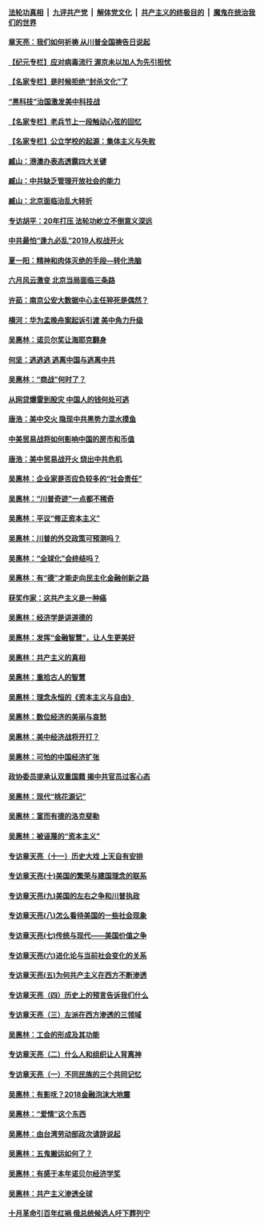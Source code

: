 

####  [法轮功真相](../../../../basic/blob/master/README.md?t=06271731) &nbsp;|&nbsp; [九评共产党](../../../../9ping.md/blob/master/README.md?t=06271731) &nbsp;|&nbsp; [解体党文化](../../../../jtdwh.md/blob/master/README.md?t=06271731)  &nbsp;|&nbsp; [共产主义的终极目的](../../../../gczydzjmd.md/blob/master/README.md?t=06271731) &nbsp;|&nbsp; [魔鬼在统治我们的世界](../../../../mgztzwmdsj.md/blob/master/README.md?t=06271731) 

#### [章天亮：我们如何祈祷 从川普全国祷告日说起](../pages/nsc423/n11944627.md?t=06271731) 

#### [【纪元专栏】应对病毒流行 渥京未以加人为先引担忧](../pages/nsc423/n11875714.md?t=06271731) 

#### [【名家专栏】是时候拒绝“封杀文化”了](../pages/nsc423/n11814093.md?t=06271731) 

#### [“黑科技”治国激发美中科技战](../pages/nsc423/n11638056.md?t=06271731) 

#### [【名家专栏】老兵节上一段触动心弦的回忆](../pages/nsc423/n11646016.md?t=06271731) 

#### [【名家专栏】公立学校的起源：集体主义与失败](../pages/nsc423/n11601833.md?t=06271731) 

#### [臧山：港澳办表态透露四大关键](../pages/nsc423/n11421628.md?t=06271731) 

#### [臧山：中共缺乏管理开放社会的能力](../pages/nsc423/n11407457.md?t=06271731) 

#### [臧山：北京面临治乱大转折](../pages/nsc423/n11406895.md?t=06271731) 

#### [专访胡平：20年打压 法轮功屹立不倒意义深远](../pages/nsc423/n11398800.md?t=06271731) 

#### [中共最怕“逢九必乱”2019人权战开火](../pages/nsc423/n11385248.md?t=06271731) 

#### [夏一阳：精神和肉体灭绝的手段—转化洗脑](../pages/nsc423/n11368250.md?t=06271731) 

#### [六月风云激变 北京当局面临三条路](../pages/nsc423/n11313668.md?t=06271731) 

#### [许茹：南京公安大数据中心主任猝死是偶然？](../pages/nsc423/n11064744.md?t=06271731) 

#### [横河：华为孟晚舟案起诉引渡 美中角力升级](../pages/nsc423/n11027230.md?t=06271731) 

#### [吴惠林：诺贝尔奖让海耶克翻身](../pages/nsc423/n10890049.md?t=06271731) 

#### [何坚：逃逃逃 逃离中国与逃离中共](../pages/nsc423/n10592891.md?t=06271731) 

#### [吴惠林：“商战”何时了？](../pages/nsc423/n10573558.md?t=06271731) 

#### [从网贷爆雷到股灾 中国人的钱何处可逃](../pages/nsc423/n10572800.md?t=06271731) 

#### [唐浩：美中交火 隐现中共黑势力混水摸鱼](../pages/nsc423/n10544040.md?t=06271731) 

#### [中美贸易战将如何影响中国的房市和币值](../pages/nsc423/n10543697.md?t=06271731) 

#### [唐浩：美中贸易战开火 烧出中共危机](../pages/nsc423/n10540126.md?t=06271731) 

#### [吴惠林：企业家是否应负较多的“社会责任”](../pages/nsc423/n10535022.md?t=06271731) 

#### [吴惠林：“川普奇迹”一点都不稀奇](../pages/nsc423/n10512808.md?t=06271731) 

#### [吴惠林：平议“修正资本主义”](../pages/nsc423/n10495724.md?t=06271731) 

#### [吴惠林：川普的外交政策可预测吗？](../pages/nsc423/n10462387.md?t=06271731) 

#### [吴惠林：“全球化”会终结吗？](../pages/nsc423/n10452838.md?t=06271731) 

#### [吴惠林：有“德”才能走向民主化金融创新之路](../pages/nsc423/n10432292.md?t=06271731) 

#### [获奖作家：这共产主义是一种癌](../pages/nsc423/n10431541.md?t=06271731) 

#### [吴惠林：经济学是讲道德的](../pages/nsc423/n10398014.md?t=06271731) 

#### [吴惠林：发挥“金融智慧”，让人生更美好](../pages/nsc423/n10375019.md?t=06271731) 

#### [吴惠林：共产主义的真相](../pages/nsc423/n10351394.md?t=06271731) 

#### [吴惠林：重拾古人的智慧](../pages/nsc423/n10337691.md?t=06271731) 

#### [吴惠林：理念永恒的《资本主义与自由》](../pages/nsc423/n10316274.md?t=06271731) 

#### [吴惠林：数位经济的美丽与哀愁](../pages/nsc423/n10292946.md?t=06271731) 

#### [吴惠林：美中经济战将开打？](../pages/nsc423/n10258825.md?t=06271731) 

#### [吴惠林：可怕的中国经济扩张](../pages/nsc423/n10219147.md?t=06271731) 

#### [政协委员提承认双重国籍 揭中共官员过客心态](../pages/nsc423/n10208809.md?t=06271731) 

#### [吴惠林：现代“桃花源记”](../pages/nsc423/n10185234.md?t=06271731) 

#### [吴惠林：富而有德的洛克斐勒](../pages/nsc423/n10142264.md?t=06271731) 

#### [吴惠林：被诬蔑的“资本主义”](../pages/nsc423/n10124816.md?t=06271731) 

#### [专访章天亮（十一）历史大戏 上天自有安排](../pages/nsc423/n10094905.md?t=06271731) 

#### [专访章天亮(十)美国的繁荣与建国理念的联系](../pages/nsc423/n10094899.md?t=06271731) 

#### [专访章天亮(九)美国的左右之争和川普执政](../pages/nsc423/n10094889.md?t=06271731) 

#### [专访章天亮(八)怎么看待美国的一些社会现象](../pages/nsc423/n10094857.md?t=06271731) 

#### [专访章天亮(七)传统与现代——美国价值之争](../pages/nsc423/n10093140.md?t=06271731) 

#### [专访章天亮(六)进化论与当前社会变化的关系](../pages/nsc423/n10092036.md?t=06271731) 

#### [专访章天亮(五)为何共产主义在西方不断渗透](../pages/nsc423/n10083620.md?t=06271731) 

#### [专访章天亮（四）历史上的预言告诉我们什么](../pages/nsc423/n10083606.md?t=06271731) 

#### [专访章天亮（三）左派在西方渗透的三领域](../pages/nsc423/n10081115.md?t=06271731) 

#### [吴惠林：工会的形成及其功能](../pages/nsc423/n10080633.md?t=06271731) 

#### [专访章天亮（二）什么人和组织让人背离神](../pages/nsc423/n10076637.md?t=06271731) 

#### [专访章天亮（一）不同民族的三个共同记忆](../pages/nsc423/n10074188.md?t=06271731) 

#### [吴惠林：有影呒？2018金融泡沫大地震](../pages/nsc423/n10040534.md?t=06271731) 

#### [吴惠林：“爱情”这个东西](../pages/nsc423/n10019423.md?t=06271731) 

#### [吴惠林：由台湾劳动部政次请辞说起](../pages/nsc423/n9979679.md?t=06271731) 

#### [吴惠林：五鬼搬运如何了？](../pages/nsc423/n9925338.md?t=06271731) 

#### [吴惠林：有感于本年诺贝尔经济学奖](../pages/nsc423/n9871883.md?t=06271731) 

#### [吴惠林：共产主义渗透全球](../pages/nsc423/n9812748.md?t=06271731) 

#### [十月革命引百年红祸 俄总统候选人吁下葬列宁](../pages/nsc423/n9810182.md?t=06271731) 

